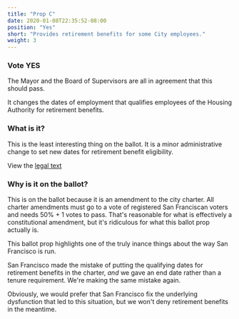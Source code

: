```yaml
---
title: "Prop C"
date: 2020-01-08T22:35:52-08:00
position: "Yes"
short: "Provides retirement benefits for some City employees."
weight: 3
---
```


### Vote YES

The Mayor and the Board of Supervisors are all in agreement that this should
pass.

It changes the dates of employment that qualifies employees of the Housing
Authority for retirement benefits.

### What is it?

This is the least interesting thing on the ballot. It is a minor administrative
change to set new dates for retirement benefit eligibility.

View the [legal text](https://sfelections.sfgov.org/sites/default/files/Documents/candidates/March2020_RetireeHealthBenefits.pdf)

### Why is it on the ballot?

This is on the ballot because it is an amendment to the city charter. All
charter amendments must go to a vote of registered San Franciscan voters and
needs 50% + 1 votes to pass. That's reasonable for what is effectively a
constitutional amendment, but it's ridiculous for what this ballot prop
actually is.

This ballot prop highlights one of the truly inance things about the way San
Francisco is run.

San Francisco made the mistake of putting the qualifying dates for retirement
benefits in the charter, _and_ we gave an end date rather than a tenure
requirement. We're making the same mistake again.

Obviously, we would prefer that San Francisco fix the underlying dysfunction
that led to this situation, but we won't deny retirement benefits in the
meantime.
